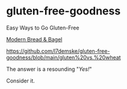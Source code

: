 # gluten-free-goodness
Easy Ways to Go Gluten-Free

[Modern Bread & Bagel](https://www.modernbreadandbagel.com/)


https://github.com/l7demske/gluten-free-goodness/blob/main/gluten%20vs.%20wheat


The answer is a resounding "*Yes!*"





Consider it.

